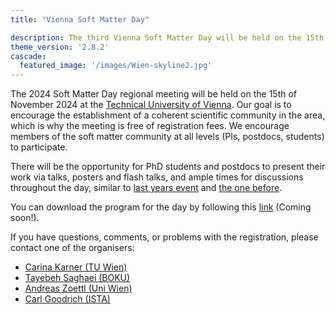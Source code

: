 ```yaml
---
title: "Vienna Soft Matter Day"

description: The third Vienna Soft Matter Day will be held on the 15th of November 2024 at the Technical University of Vienna.
theme_version: '2.8.2'
cascade:
  featured_image: '/images/Wien-skyline2.jpg'
---
```


The 2024 Soft Matter Day regional meeting will be held on the 15th of November 2024 at the [Technical University of Vienna](https://www.tuwien.at/).
Our goal is to encourage the establishment of a coherent scientific community in the area, which is why the meeting is free of registration fees. 
We encourage members of the soft matter community at all levels (PIs, postdocs, students) to participate. 

There will be the opportunity for PhD students and postdocs to present their work via talks, posters and flash talks, and ample times for discussions throughout the day, similar to [last years event](vsmd23) and [the one before](vsmd22). 

You can download the program for the day by following this [link]() (Coming soon!).

If you have questions, comments, or problems with the registration, please contact one of the organisers:

* [Carina Karner (TU Wien)](mailto:carina.karner@tuwien.ac.at)
* [Tayebeh Saghaei (BOKU)](mailto:t.saghaei@boku.ac.at)
* [Andreas Zoettl (Uni Wien)](mailto:andreas.zoettl@univie.ac.at)
* [Carl Goodrich (ISTA)](mailto:carl.goodrich@ist.ac.at)




